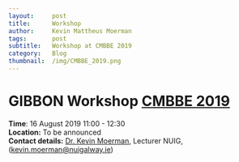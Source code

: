 ```yaml
---
layout:     post
title:      Workshop
author:     Kevin Mattheus Moerman
tags:       post
subtitle:   Workshop at CMBBE 2019
category:   Blog
thumbnail:  /img/CMBBE_2019.png
---
```


# GIBBON Workshop [CMBBE 2019](https://cmbbe2019.com/scientific/workshops/gibbon/)
**Time**: 16 August 2019 11:00 - 12:30   
**Location:** To be announced   
**Contact details:** [Dr. Kevin Moerman](https://kevinmoerman.org/), Lecturer NUIG, ([kevin.moerman@nuigalway.ie](mailto:kevin.moerman@nuigalway.ie))    
